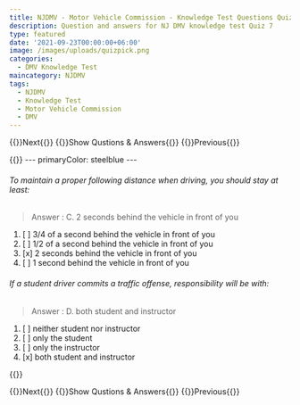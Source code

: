 ```yaml
---
title: NJDMV - Motor Vehicle Commission - Knowledge Test Questions Quiz 7
description: Question and answers for NJ DMV knowledge test Quiz 7
type: featured
date: '2021-09-23T00:00:00+06:00'
image: /images/uploads/quizpick.png
categories:
  - DMV Knowledge Test
maincategory: NJDMV
tags:
  - NJDMV
  - Knowledge Test
  - Motor Vehicle Commission
  - DMV
---
```


{{<prevbutton linksrc="njmvc-motor-vehicle-commission-knowledge-quiz1/" >}}Next{{</prevbutton >}}
{{<quizbutton linksrc="../../blog/njmvc-motor-vehicle-commission-knowledge-test-7/" >}}Show Qustions & Answers{{</quizbutton >}}
{{<prevbutton linksrc="njmvc-motor-vehicle-commission-knowledge-quiz6/" >}}Previous{{</prevbutton >}}


{{<quizdown>}}
	---
	primaryColor: steelblue 
	---

######  To maintain a proper following distance when driving, you should stay at least:
> Answer : C.  2 seconds behind the vehicle in front of you
1. [ ]  3/4 of a second behind the vehicle in front of you
1. [ ]  1/2 of a second behind the vehicle in front of you
1. [x]  2 seconds behind the vehicle in front of you
1. [ ]  1 second behind the vehicle in front of you


######  If a student driver commits a traffic offense, responsibility will be with:
> Answer : D.  both student and instructor
1. [ ]  neither student nor instructor
1. [ ]  only the student
1. [ ]  only the instructor
1. [x]  both student and instructor



{{</quizdown >}}

{{<prevbutton linksrc="njmvc-motor-vehicle-commission-knowledge-quiz1/" >}}Next{{</prevbutton >}}
{{<quizbutton linksrc="../../blog/njmvc-motor-vehicle-commission-knowledge-test-7/" >}}Show Qustions & Answers{{</quizbutton >}}
{{<prevbutton linksrc="njmvc-motor-vehicle-commission-knowledge-quiz6/" >}}Previous{{</prevbutton >}}

